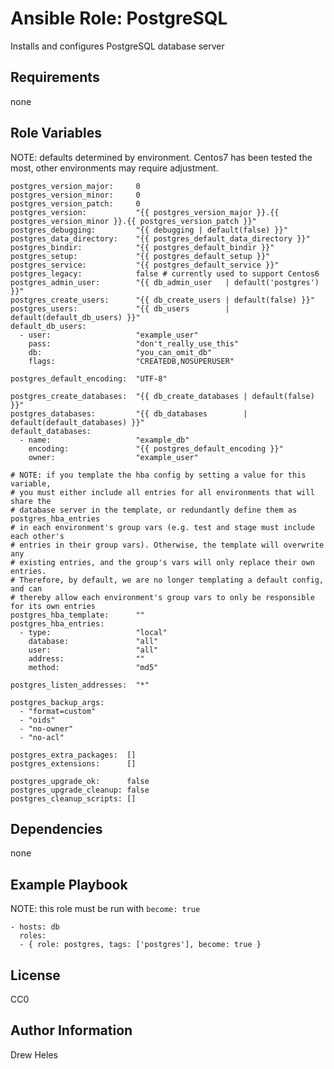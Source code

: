 Ansible Role: PostgreSQL
=========

Installs and configures PostgreSQL database server

Requirements
------------

none

Role Variables
--------------
NOTE: defaults determined by environment. Centos7 has been tested the most, other environments may require adjustment.

    postgres_version_major:     0
    postgres_version_minor:     0
    postgres_version_patch:     0
    postgres_version:           "{{ postgres_version_major }}.{{ postgres_version_minor }}.{{ postgres_version_patch }}"
    postgres_debugging:         "{{ debugging | default(false) }}"
    postgres_data_directory:    "{{ postgres_default_data_directory }}"
    postgres_bindir:            "{{ postgres_default_bindir }}"
    postgres_setup:             "{{ postgres_default_setup }}"
    postgres_service:           "{{ postgres_default_service }}"
    postgres_legacy:            false # currently used to support Centos6
    postgres_admin_user:        "{{ db_admin_user   | default('postgres') }}"
    postgres_create_users:      "{{ db_create_users | default(false) }}"
    postgres_users:             "{{ db_users        | default(default_db_users) }}"
    default_db_users:
      - user:                   "example_user"
        pass:                   "don't_really_use_this"
        db:                     "you_can_omit_db"
        flags:                  "CREATEDB,NOSUPERUSER"

    postgres_default_encoding:  "UTF-8"

    postgres_create_databases:  "{{ db_create_databases | default(false) }}"
    postgres_databases:         "{{ db_databases        | default(default_databases) }}"
    default_databases:
      - name:                   "example_db"
        encoding:               "{{ postgres_default_encoding }}"
        owner:                  "example_user"

    # NOTE: if you template the hba config by setting a value for this variable,
    # you must either include all entries for all environments that will share the
    # database server in the template, or redundantly define them as postgres_hba_entries
    # in each environment's group vars (e.g. test and stage must include each other's
    # entries in their group vars). Otherwise, the template will overwrite any
    # existing entries, and the group's vars will only replace their own entries.
    # Therefore, by default, we are no longer templating a default config, and can
    # thereby allow each environment's group vars to only be responsible for its own entries
    postgres_hba_template:      ""
    postgres_hba_entries:
      - type:                   "local"
        database:               "all"
        user:                   "all"
        address:                ""
        method:                 "md5"

    postgres_listen_addresses:  "*"

    postgres_backup_args:
      - "format=custom"
      - "oids"
      - "no-owner"
      - "no-acl"

    postgres_extra_packages:  []
    postgres_extensions:      []

    postgres_upgrade_ok:      false
    postgres_upgrade_cleanup: false
    postgres_cleanup_scripts: []

Dependencies
------------

none

Example Playbook
----------------
NOTE: this role must be run with `become: true`

    - hosts: db
      roles:
      - { role: postgres, tags: ['postgres'], become: true }

License
-------

CC0

Author Information
------------------

Drew Heles
